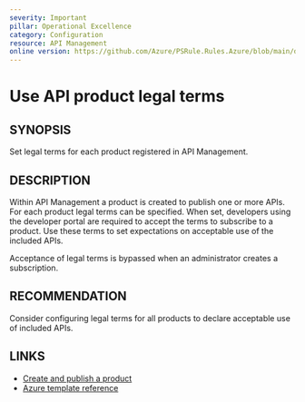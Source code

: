 ```yaml
---
severity: Important
pillar: Operational Excellence
category: Configuration
resource: API Management
online version: https://github.com/Azure/PSRule.Rules.Azure/blob/main/docs/en/rules/Azure.APIM.ProductTerms.md
---
```


# Use API product legal terms

## SYNOPSIS

Set legal terms for each product registered in API Management.

## DESCRIPTION

Within API Management a product is created to publish one or more APIs.
For each product legal terms can be specified.
When set, developers using the developer portal are required to accept the terms to subscribe to a product.
Use these terms to set expectations on acceptable use of the included APIs.

Acceptance of legal terms is bypassed when an administrator creates a subscription.

## RECOMMENDATION

Consider configuring legal terms for all products to declare acceptable use of included APIs.

## LINKS

- [Create and publish a product](https://docs.microsoft.com/en-us/azure/api-management/api-management-howto-add-products)
- [Azure template reference](https://docs.microsoft.com/en-us/azure/templates/microsoft.apimanagement/service/products#ProductContractProperties)

